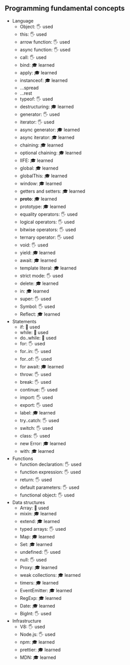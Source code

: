 ## Programming fundamental concepts

- Language
  - Object: 🖐️ used
  - this: 🖐️ used
  - arrow function: 🖐️ used
  - async function: 🖐️ used
  - call: 🖐️ used
  - bind: 🎓 learned
  - apply: 🎓 learned
  - instanceof: 🎓 learned
  - ...spread
  - ...rest
  - typeof: 🖐️ used
  - destructuring: 🎓 learned
  - generator: 🖐️ used
  - iterator: 🖐️ used
  - async generator: 🎓 learned
  - async iterator: 🎓 learned
  - chaining: 🎓 learned
  - optional chaining: 🎓 learned
  - IIFE: 🎓 learned
  - global: 🎓 learned
  - globalThis: 🎓 learned
  - window: 🎓 learned
  - getters and setters: 🎓 learned
  - __proto__: 🎓 learned
  - prototype: 🎓 learned
  - equality operators: 🖐️ used
  - logical operators: 🖐️ used
  - bitwise operators: 🖐️ used
  - ternary operator: 🖐️ used
  - void: 🖐️ used
  - yield: 🎓 learned
  - await: 🎓 learned
  - template literal: 🎓 learned
  - strict mode: 🖐️ used
  - delete: 🎓 learned
  - in: 🎓 learned
  - super: 🖐️ used
  - Symbol: 🖐️ used
  - Reflect: 🎓 learned
- Statements
  - if: 🙋 used
  - while: 🙋 used
  - do..while: 🙋 used
  - for: 🖐️ used
  - for..in: 🖐️ used
  - for..of: 🖐️ used
  - for await: 🎓 learned
  - throw: 🖐️ used
  - break: 🖐️ used
  - continue: 🖐️ used
  - import: 🖐️ used
  - export: 🖐️ used
  - label: 🎓 learned
  - try..catch: 🖐️ used
  - switch: 🖐️ used
  - class: 🖐️ used
  - new Error: 🎓 learned
  - with: 🎓 learned
- Functions
  - function declaration: 🖐️ used
  - function expression: 🖐️ used
  - return: 🖐️ used
  - default parameters: 🖐️ used
  - functional object: 🖐️ used
- Data structures
  - Array: 🙋 used
  - mixin: 🎓 learned
  - extend: 🎓 learned
  - typed arrays: 🖐️ used
  - Map: 🎓 learned
  - Set: 🎓 learned
  - undefined: 🖐️ used
  - null: 🖐️ used
  - Proxy: 🎓 learned
  - weak collections: 🎓 learned
  - timers: 🎓 learned
  - EventEmitter: 🎓 learned
  - RegExp: 🎓 learned
  - Date: 🎓 learned
  - BigInt: 🖐️ used
- Infrastructure
  - V8: 🖐️ used
  - Node.js: 🖐️ used
  - npm: 🎓 learned
  - prettier: 🎓 learned
  - MDN: 🎓 learned
